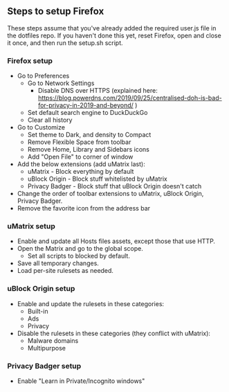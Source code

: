 ## Steps to setup Firefox
These steps assume that you've already added the required user.js file in the dotfiles repo. If you haven't done this yet, reset Firefox, open and close it once, and then run the setup.sh script.

### Firefox setup
- Go to Preferences
  - Go to Network Settings
    - Disable DNS over HTTPS (explained here: https://blog.powerdns.com/2019/09/25/centralised-doh-is-bad-for-privacy-in-2019-and-beyond/ )
  - Set default search engine to DuckDuckGo
  - Clear all history
- Go to Customize
  - Set theme to Dark, and density to Compact
  - Remove Flexible Space from toolbar
  - Remove Home, Library and Sidebars icons
  - Add "Open File" to corner of window
- Add the below extensions (add uMatrix last):
  - uMatrix - Block everything by default
  - uBlock Origin - Block stuff whitelisted by uMatrix
  - Privacy Badger - Block stuff that uBlock Origin doesn't catch
- Change the order of toolbar extensions to uMatrix, uBlock Origin, Privacy Badger.
- Remove the favorite icon from the address bar

### uMatrix setup
- Enable and update all Hosts files assets, except those that use HTTP.
- Open the Matrix and go to the global scope.
  - Set all scripts to blocked by default.
- Save all temporary changes.
- Load per-site rulesets as needed.

### uBlock Origin setup
- Enable and update the rulesets in these categories:
  - Built-in
  - Ads
  - Privacy
- Disable the rulesets in these categories (they conflict with uMatrix):
  - Malware domains
  - Multipurpose

### Privacy Badger setup
- Enable "Learn in Private/Incognito windows"


